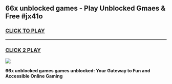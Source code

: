 
## 66x unblocked games - Play Unblocked Gmaes & Free #jx41o
<h3>
<a href="https://premium.freeplayer.one?title=66x_unblocked_games&ref=01M">CLICK TO PLAY</a></h3>
<hr>

<h3>
<a href="https://premium.freeplayer.one?title=66x_unblocked_games&ref=01M">CLICK 2 PLAY</a>
  
</h3>

<a href="https://premium.freeplayer.one?title=66x_unblocked_games&ref=01M"><img src="https://clearcache.store/games.png"></a>


**66x unblocked games games unblocked: Your Gateway to Fun and Accessible Online Gaming**
